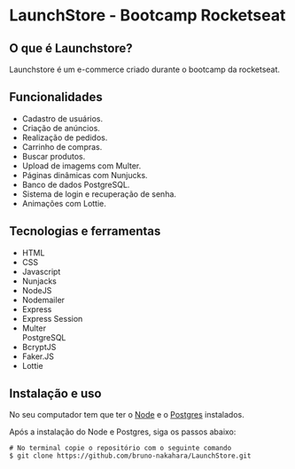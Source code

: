 <h1>LaunchStore - Bootcamp Rocketseat</h1>

<h2>O que é Launchstore?</h2>

<p>Launchstore é um e-commerce criado durante o bootcamp da rocketseat.</p>

<h2>Funcionalidades</h2>

<ul>
  <li>Cadastro de usuários.</li>
  <li>Criação de anúncios.</li>
  <li>Realização de pedidos.</li>
  <li>Carrinho de compras.</li>
  <li>Buscar produtos.</li>
  <li>Upload de imagems com Multer.</li>
  <li>Páginas dinâmicas com Nunjucks.</li>
  <li>Banco de dados PostgreSQL.</li>
  <li>Sistema de login e recuperação de senha.</li>
  <li>Animações com Lottie.</li>
</ul>

<h2>Tecnologias e ferramentas</h2>

<ul>
  <li>HTML</li>
  <li>CSS</li>
  <li>Javascript</li>
  <li>Nunjacks</li>
  <li>NodeJS</li>
  <li>Nodemailer</li>
  <li>Express</li>
  <li>Express Session</li>
  <li>Multer</li
  <li>PostgreSQL</li>
  <li>BcryptJS</li>
  <li>Faker.JS</li>
  <li>Lottie</li>
</ul>

<h2>Instalação e uso</h2>

<p>No seu computador tem que ter o <a href="https://nodejs.org/en/">Node</a> e o <a href="https://www.postgresql.org/download/">Postgres</a> instalados.</p>

<p>Após a instalação do Node e Postgres, siga os passos abaixo:</p>

```
# No terminal copie o repositório com o seguinte comando
$ git clone https://github.com/bruno-nakahara/LaunchStore.git
```
